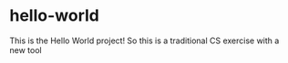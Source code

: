 # hello-world
This is the Hello World project!
So this is a traditional CS exercise with a new tool
